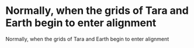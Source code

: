 # Normally, when the grids of Tara and Earth begin to enter alignment

Normally, when the grids of Tara and Earth begin to enter alignment